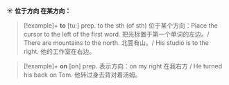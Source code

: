 ☀ <span class="category">**位于方向 在某方向：**</span>
>[!example]+ <span class="vocabulary">**to**</span> [tu:] 
> <span class="definition">prep. to the sth (of sth) 位于某个方向：</span>Place the cursor to the left of the first word. 把光标置于第一个单词的左边。/ There are mountains to the north. 北面有山。/ His studio is to the right. 他的工作室在右边。

>[!example]+ <span class="vocabulary">**on**</span> [ɒn] 
> <span class="definition">prep. 表示方向：</span>on my right 在我右方 / He turned his back on Tom. 他转过身去背对着汤姆。
